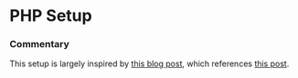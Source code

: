 # PHP Setup


### Commentary

This setup is largely inspired by
[this blog post](http://davidwinter.me/articles/2009/06/13/php-and-nginx-the-easy-way/),
which references
[this post](http://tomasz.sterna.tv/2009/04/php-fastcgi-with-nginx-on-ubuntu/).

